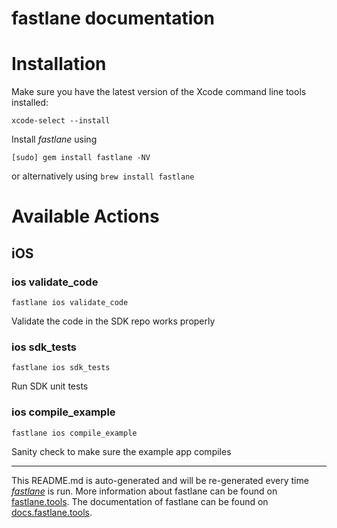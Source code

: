 fastlane documentation
================
# Installation

Make sure you have the latest version of the Xcode command line tools installed:

```
xcode-select --install
```

Install _fastlane_ using
```
[sudo] gem install fastlane -NV
```
or alternatively using `brew install fastlane`

# Available Actions
## iOS
### ios validate_code
```
fastlane ios validate_code
```
Validate the code in the SDK repo works properly
### ios sdk_tests
```
fastlane ios sdk_tests
```
Run SDK unit tests
### ios compile_example
```
fastlane ios compile_example
```
Sanity check to make sure the example app compiles

----

This README.md is auto-generated and will be re-generated every time [_fastlane_](https://fastlane.tools) is run.
More information about fastlane can be found on [fastlane.tools](https://fastlane.tools).
The documentation of fastlane can be found on [docs.fastlane.tools](https://docs.fastlane.tools).

